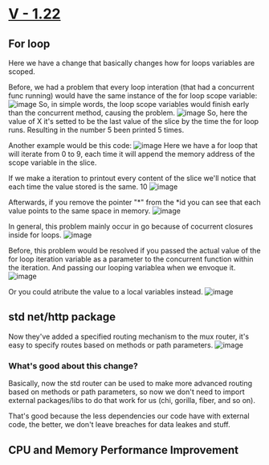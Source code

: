 # [V - 1.22](https://www.youtube.com/watch?v=HXdBwGRjv_4)

## For loop
Here we have a change that basically changes how for loops variables are scoped.

Before, we had a problem that every loop interation (that had a concurrent func running) would have the same instance of the for loop scope variable:
![image](https://github.com/JoaoGumiero/Study-Notes/assets/132496314/e314dcb6-f814-427d-9835-3c383bea70c3)
So, in simple words, the loop scope variables would finish early than the concurrent method, causing the problem.
![image](https://github.com/JoaoGumiero/Study-Notes/assets/132496314/027fde93-8288-4d7b-be21-87ccfeb0837d)
So, here the value of X it's setted to be the last value of the slice by the time the for loop runs. Resulting in the number 5 been printed 5 times.

Another example would be this code:
![image](https://github.com/JoaoGumiero/Study-Notes/assets/132496314/1f731f87-ec08-4a4b-839d-3e784ef29a30)
Here we have a for loop that will iterate from 0 to 9, each time it will append the memory address of the scope variable in the slice.

If we make a iteration to printout every content of the slice we'll notice that each time the value stored is the same. 10
![image](https://github.com/JoaoGumiero/Study-Notes/assets/132496314/2b015971-712f-4d01-a68d-cb74a9a6d3f7)

Afterwards, if you remove the pointer "*" from the *id you can see that each value points to the same space in memory.
![image](https://github.com/JoaoGumiero/Study-Notes/assets/132496314/272a9b86-743a-4d53-b5e7-1f8dd89d813c)

In general, this problem mainly occur in go because of cocurrent closures inside for loops.
![image](https://github.com/JoaoGumiero/Study-Notes/assets/132496314/bdba47e4-4d67-4a36-981c-5dd4bee316fe)

Before, this problem would be resolved if you passed the actual value of the for loop iteration variable as a parameter to the concurrent function within the iteration.
And passing our looping variablea when we envoque it.
![image](https://github.com/JoaoGumiero/Study-Notes/assets/132496314/9c2b83a6-994f-4de1-80cd-5f6bdc908b4c)

Or you could atribute the value to a local variables instead.
![image](https://github.com/JoaoGumiero/Study-Notes/assets/132496314/7384f4fb-5eb0-4bcd-8d34-8a11531faabc)

## std net/http package
Now they've added a specified routing mechanism to the mux router, it's easy to specify routes based on methods or path parameters.
![image](https://github.com/JoaoGumiero/Study-Notes/assets/132496314/6383468b-c48c-4d6b-a621-8e3070164f0a)

### What's good about this change?
Basically, now the std router can be used to make more advanced routing based on methods or path parameters, so now we don't need to import external packages/libs to do that work for us (chi, gorilla, fiber, and so on).

That's good because the less dependencies our code have with external code, the better, we don't leave breaches for data leakes and stuff.


## CPU and Memory Performance Improvement



